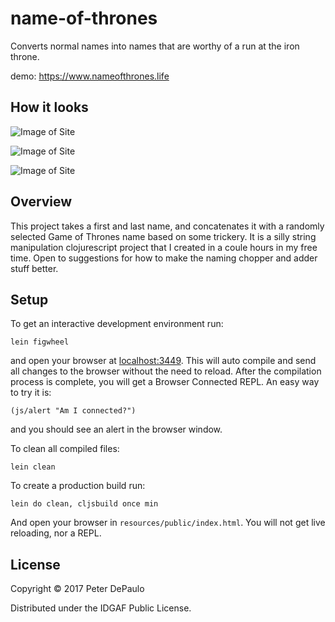 # name-of-thrones

Converts normal names into names that are worthy of a run at the iron throne.

demo: https://www.nameofthrones.life

## How it looks

![Image of Site](https://github.com/pndpo/name-of-thrones/blob/master/resources/public/images/screen1.png)

![Image of Site](https://github.com/pndpo/name-of-thrones/blob/master/resources/public/images/screen2.png)


![Image of Site](https://github.com/pndpo/name-of-thrones/blob/master/resources/public/images/screen3.png)

## Overview

This project takes a first and last name, and concatenates it with a randomly selected Game of Thrones name based on some trickery. It is a silly string manipulation clojurescript project that I created in a coule hours in my free time. Open to suggestions for how to make the naming chopper and adder stuff better.

## Setup

To get an interactive development environment run:

    lein figwheel

and open your browser at [localhost:3449](http://localhost:3449/).
This will auto compile and send all changes to the browser without the
need to reload. After the compilation process is complete, you will
get a Browser Connected REPL. An easy way to try it is:

    (js/alert "Am I connected?")

and you should see an alert in the browser window.

To clean all compiled files:

    lein clean

To create a production build run:

    lein do clean, cljsbuild once min

And open your browser in `resources/public/index.html`. You will not
get live reloading, nor a REPL. 

## License

Copyright © 2017 Peter DePaulo

Distributed under the IDGAF Public License.